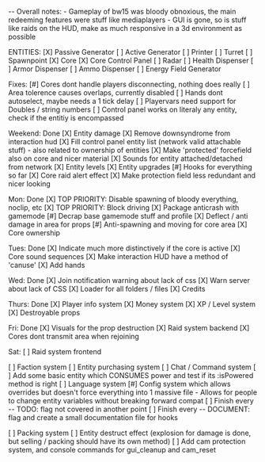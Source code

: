-- Overall notes:
	- Gameplay of bw15 was bloody obnoxious, the main redeeming features were stuff like mediaplayers
	- GUI is gone, so is stuff like raids on the HUD, make as much responsive in a 3d environment as possible

ENTITIES:
	[X] Passive Generator
	[ ] Active Generator
	[ ] Printer
	[ ] Turret
	[ ] Spawnpoint
	[X] Core
	[X] Core Control Panel
	[ ] Radar
	[ ] Health Dispenser
	[ ] Armor Dispenser
	[ ] Ammo Dispenser
	[ ] Energy Field Generator


Fixes:
	[#] Cores dont handle players disconnecting, nothing does really
	[ ] Area tolerence causes overlaps, currently disabled
	[ ] Hands dont autoselect, maybe needs a 1 tick delay
	[ ] Playervars need support for Doubles / string numbers
	[ ] Control panel works on literaly any entity, check if the entitiy is encompassed


Weekend: Done
	[X] Entity damage
	[X] Remove downsyndrome from interaction hud
	[X] Fill control panel entity list (network valid attachable stuff)
		- also related to ownership of entities
	[X] Make 'protected' forcefield also on core and nicer material
	[X] Sounds for entity attached/detached from network
	[X] Entity levels
	[X] Entity upgrades
	[#] Hooks for everything so far
	[X] Core raid alert effect
	[X] Make protection field less redundant and nicer looking

Mon: Done
	[X] TOP PRIORITY: Disable spawning of bloody everything, noclip, etc
	[X] TOP PRIORITY: Block driving
	[X] Package anticrash with gamemode
	[#] Decrap base gamemode stuff and profile
	[X] Deflect / anti damage in area for props
	[#] Anti-spawning and moving for core area
	[X] Core ownership

Tues: Done
	[X] Indicate much more distinctively if the core is active
	[X] Core sound sequences
	[X] Make interaction HUD have a method of 'canuse'
	[X] Add hands

Wed: Done
	[X] Join notification warning about lack of css
	[X] Warn server about lack of CSS
	[X] Loader for all folders / files
	[X] Credits

Thurs: Done
	[X] Player info system
	[X] Money system
	[X] XP / Level system
	[X] Destroyable props

Fri: Done
	[X] Visuals for the prop destruction
	[X] Raid system backend
	[X] Cores dont transmit area when rejoining

Sat:
	[ ] Raid system frontend

[ ] Faction system
[ ] Entity purchasing system
[ ] Chat / Command system
[ ] Add some basic entity which CONSUMES power and test if its :isPowered method is right
[ ] Language system
[#] Config system which allows overrides but doesn't force everything into 1 massive file
	- Allows for people to change entity variables without breaking forward compat
[ ] Finish every -- TODO: flag not covered in another point
[ ] Finish every -- DOCUMENT: flag and create a small documentation file for hooks

[ ] Packing system
[ ] Entity destruct effect (explosion for damage is done, but selling / packing should have its own method)
[ ] Add cam protection system, and console commands for gui\_cleanup and cam\_reset
